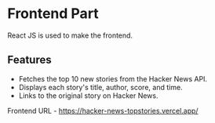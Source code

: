 # Frontend Part

React JS is used to make the frontend.

## Features

- Fetches the top 10 new stories from the Hacker News API.
- Displays each story's title, author, score, and time.
- Links to the original story on Hacker News.

Frontend URL - https://hacker-news-topstories.vercel.app/


